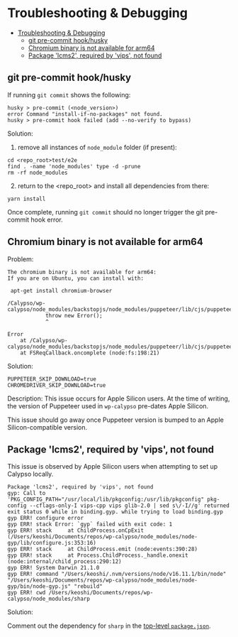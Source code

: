 # Troubleshooting & Debugging

<!-- TOC -->

- [Troubleshooting & Debugging](#troubleshooting--debugging)
    - [git pre-commit hook/husky](#git-pre-commit-hookhusky)
    - [Chromium binary is not available for arm64](#chromium-binary-is-not-available-for-arm64)
    - [Package 'lcms2', required by 'vips', not found](#package-lcms2-required-by-vips-not-found)

<!-- /TOC -->

## git pre-commit hook/husky

If running `git commit` shows the following:

```
husky > pre-commit (<node_version>)
error Command "install-if-no-packages" not found.
husky > pre-commit hook failed (add --no-verify to bypass)
```

Solution:

1. remove all instances of `node_module` folder (if present):

```
cd <repo_root>test/e2e
find . -name 'node_modules' type -d -prune
rm -rf node_modules
```

2. return to the <repo_root> and install all dependencies from there:

```
yarn install
```

Once complete, running `git commit` should no longer trigger the git pre-commit hook error.

## Chromium binary is not available for arm64

Problem:

```
The chromium binary is not available for arm64:
If you are on Ubuntu, you can install with:

 apt-get install chromium-browser

/Calypso/wp-calypso/node_modules/backstopjs/node_modules/puppeteer/lib/cjs/puppeteer/node/BrowserFetcher.js:112
            throw new Error();
            ^

Error
    at /Calypso/wp-calypso/node_modules/backstopjs/node_modules/puppeteer/lib/cjs/puppeteer/node/BrowserFetcher.js:112:19
    at FSReqCallback.oncomplete (node:fs:198:21)

```

Solution:

```
PUPPETEER_SKIP_DOWNLOAD=true
CHROMEDRIVER_SKIP_DOWNLOAD=true
```

Description:
This issue occurs for Apple Silicon users. At the time of writing, the version of Puppeteer used in `wp-calypso` pre-dates Apple Silicon.

This issue should go away once Puppeteer version is bumped to an Apple Silicon-compatible version.

## Package 'lcms2', required by 'vips', not found

This issue is observed by Apple Silicon users when attempting to set up Calypso locally.

```
Package 'lcms2', required by 'vips', not found
gyp: Call to 'PKG_CONFIG_PATH="/usr/local/lib/pkgconfig:/usr/lib/pkgconfig" pkg-config --cflags-only-I vips-cpp vips glib-2.0 | sed s\/-I//g' returned exit status 0 while in binding.gyp. while trying to load binding.gyp
gyp ERR! configure error
gyp ERR! stack Error: `gyp` failed with exit code: 1
gyp ERR! stack     at ChildProcess.onCpExit (/Users/keoshi/Documents/repos/wp-calypso/node_modules/node-gyp/lib/configure.js:353:16)
gyp ERR! stack     at ChildProcess.emit (node:events:390:28)
gyp ERR! stack     at Process.ChildProcess._handle.onexit (node:internal/child_process:290:12)
gyp ERR! System Darwin 21.1.0
gyp ERR! command "/Users/keoshi/.nvm/versions/node/v16.11.1/bin/node" "/Users/keoshi/Documents/repos/wp-calypso/node_modules/node-gyp/bin/node-gyp.js" "rebuild"
gyp ERR! cwd /Users/keoshi/Documents/repos/wp-calypso/node_modules/sharp
```

Solution:

Comment out the dependency for `sharp` in the [top-level `package.json`](https://github.com/Automattic/wp-calypso/blob/trunk/package.json#L276).
